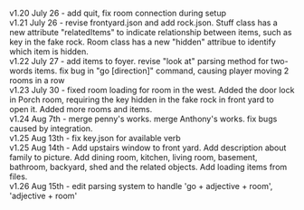 v1.20 July 26 - add quit, fix room connection during setup
<br>
v1.21 July 26 - revise frontyard.json and add rock.json. Stuff class has a new attribute "relatedItems" to indicate relationship between items, such as key in the fake rock. Room class has a new "hidden" attribue to identify which item is hidden.<br>
v1.22 July 27 - add items to foyer. revise "look at" parsing method for two-words items. fix bug in "go [direction]" command, causing player moving 2 rooms in a row<br>
v1.23 July 30 - fixed room loading for room in the west. Added the door lock in Porch room, requiring the key hidden in the fake rock in front yard to open it. Added more rooms and items.<br>
v1.24 Aug 7th - merge penny's works. merge Anthony's works. fix bugs caused by integration.<br>
v1.25 Aug 13th - fix key.json for available verb<br>
v1.25 Aug 14th - Add upstairs window to front yard. Add description about family to picture. Add dining room, kitchen, living room, basement, bathroom, backyard, shed and the related objects. Add loading items from files. <br>
v1.26 Aug 15th - edit parsing system to handle 'go + adjective + room', 'adjective + room'<br>